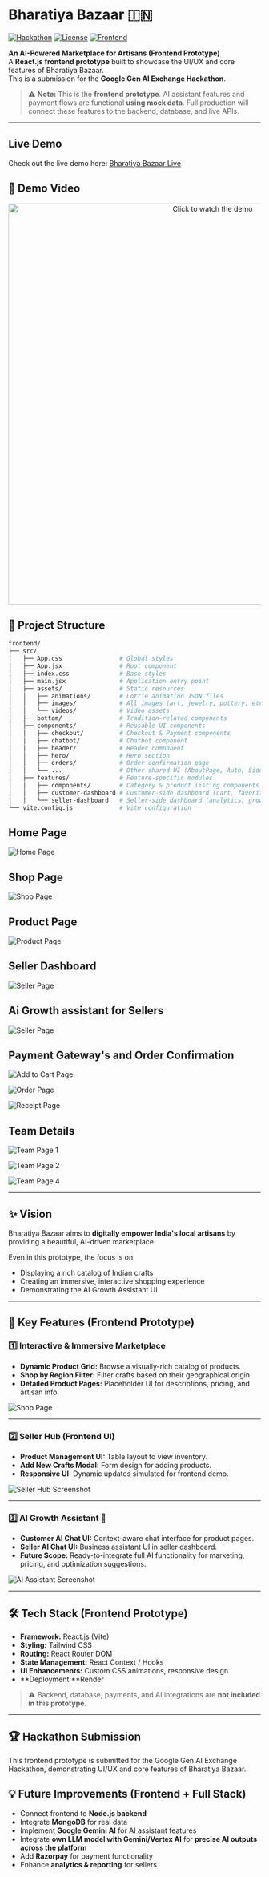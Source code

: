 # Bharatiya Bazaar 🇮🇳
[![Hackathon](https://img.shields.io/badge/Google%20GenAI-Hackathon-blue)](#)
[![License](https://img.shields.io/badge/License-MIT-green)](#)
[![Frontend](https://img.shields.io/badge/React-Vite-informational)](#)

**An AI-Powered Marketplace for Artisans (Frontend Prototype)**  
A **React.js frontend prototype** built to showcase the UI/UX and core features of Bharatiya Bazaar.  
This is a submission for the **Google Gen AI Exchange Hackathon**.  

> ⚠️ **Note:** This is the **frontend prototype**. AI assistant features and payment flows are functional **using mock data**. Full production will connect these features to the backend, database, and live APIs.
---

## Live Demo
Check out the live demo here: [Bharatiya Bazaar Live](https://bharatiya-bazaar-ketan-chokkaras-team.onrender.com/)

## 🎥 Demo Video

<p align="center">
  <a href="https://drive.google.com/file/d/1l2YB4fGg2HDMdsr_5tKENkF--qdKYze8/view" target="_blank">
    <img src="https://github.com/user-attachments/assets/66f137de-6ee8-4e0e-8515-64e11323fddd" alt="Click to watch the demo" width="800"/>
  </a>
</p>

## 📂 Project Structure

```bash
frontend/
├── src/
│   ├── App.css                # Global styles
│   ├── App.jsx                # Root component
│   ├── index.css              # Base styles
│   ├── main.jsx               # Application entry point
│   ├── assets/                # Static resources
│   │   ├── animations/        # Lottie animation JSON files
│   │   ├── images/            # All images (art, jewelry, pottery, etc.)
│   │   └── videos/            # Video assets
│   ├── bottom/                # Tradition-related components
│   ├── components/            # Reusable UI components
│   │   ├── checkout/          # Checkout & Payment components
│   │   ├── chatbot/           # Chatbot component
│   │   ├── header/            # Header component
│   │   ├── hero/              # Hero section
│   │   ├── orders/            # Order confirmation page
│   │   └── ...                # Other shared UI (AboutPage, Auth, Sidebar, etc.)
│   ├── features/              # Feature-specific modules
│   │   ├── components/        # Category & product listing components
│   │   ├── customer-dashboard # Customer-side dashboard (cart, favorites, messages, etc.)
│   │   └── seller-dashboard   # Seller-side dashboard (analytics, growth assistant, products, etc.)
└── vite.config.js             # Vite configuration
```

## Home Page 

![Home Page](https://github.com/user-attachments/assets/3445d4a5-7f3a-4f84-8083-5ce6f83ecf16)

## Shop Page 
![Shop Page](https://github.com/user-attachments/assets/280b8b80-2682-42a4-b33d-8fbd66445fdb)

## Product Page
![Product Page](https://github.com/user-attachments/assets/28ccebd5-a083-4404-b852-edac9079fcd0)

## Seller Dashboard 
![Seller Page](https://github.com/user-attachments/assets/a836b0ba-73d1-4259-9569-7fea6e03b91e)

## Ai Growth assistant for Sellers
![Seller Page](https://github.com/user-attachments/assets/3a8310ee-b307-450e-a6a8-73353eac26ab)

## Payment Gateway's and Order Confirmation 

![Add to Cart Page](https://github.com/user-attachments/assets/b16f5392-fb35-4a9c-9cc4-60e6b1cd1e17)

![Order Page](https://github.com/user-attachments/assets/9ed69400-5f73-4bec-b59e-229cd449915a)

![Receipt Page](https://github.com/user-attachments/assets/30c0aff3-aae7-4601-a5e5-5b720b30ccbe)



## Team Details 

![Team Page 1](https://github.com/user-attachments/assets/e43d3c27-b0bf-45cd-903e-2513101d1f29)

![Team Page 2](https://github.com/user-attachments/assets/ec3c473c-ffb9-4c29-a6c6-e9bee75f6526)

![Team Page 4](https://github.com/user-attachments/assets/68b60f2d-e585-487f-b944-8e2ca3657a02)

---

## ✨ Vision
Bharatiya Bazaar aims to **digitally empower India's local artisans** by providing a beautiful, AI-driven marketplace.  

Even in this prototype, the focus is on:  
- Displaying a rich catalog of Indian crafts  
- Creating an immersive, interactive shopping experience  
- Demonstrating the AI Growth Assistant UI  

---

## 🚀 Key Features (Frontend Prototype)

### 1️⃣ Interactive & Immersive Marketplace
- **Dynamic Product Grid:** Browse a visually-rich catalog of products.  
- **Shop by Region Filter:** Filter crafts based on their geographical origin.  
- **Detailed Product Pages:** Placeholder UI for descriptions, pricing, and artisan info.  

![Shop Page](https://github.com/user-attachments/assets/280b8b80-2682-42a4-b33d-8fbd66445fdb)


---

### 2️⃣ Seller Hub (Frontend UI)
- **Product Management UI:** Table layout to view inventory.  
- **Add New Crafts Modal:** Form design for adding products.  
- **Responsive UI:** Dynamic updates simulated for frontend demo.  

![Seller Hub Screenshot](https://github.com/user-attachments/assets/d4598894-f970-4697-9444-9cb84943f626)

---

### 3️⃣ AI Growth Assistant 🧠
- **Customer AI Chat UI:** Context-aware chat interface for product pages.  
- **Seller AI Chat UI:** Business assistant UI in seller dashboard.  
- **Future Scope:** Ready-to-integrate full AI functionality for marketing, pricing, and optimization suggestions.  

![AI Assistant Screenshot](https://github.com/user-attachments/assets/a4ee5195-cfea-418a-81c6-afd23769aaaf)

---

## 🛠️ Tech Stack (Frontend Prototype)
- **Framework:** React.js (Vite)  
- **Styling:** Tailwind CSS  
- **Routing:** React Router DOM  
- **State Management:** React Context / Hooks  
- **UI Enhancements:** Custom CSS animations, responsive design  
- **Deployment:**Render 

> ⚠️ Backend, database, payments, and AI integrations are **not included in this prototype**.

---

## 🏆 Hackathon Submission
This frontend prototype is submitted for the Google Gen AI Exchange Hackathon, demonstrating UI/UX and core features of Bharatiya Bazaar.

## 💡 Future Improvements (Frontend + Full Stack)
- Connect frontend to **Node.js backend**  
- Integrate **MongoDB** for real data  
- Implement **Google Gemini AI** for AI assistant features  
- Integrate **own LLM model with Gemini/Vertex AI** for **precise AI outputs across the platform**  
- Add **Razorpay** for payment functionality  
- Enhance **analytics & reporting** for sellers  
